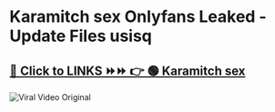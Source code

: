 
 # Karamitch sex Onlyfans Leaked - Update Files usisq

## <h2><a href="https://clipsfans.com/Karamitch_sex&ref=git">🔗 Click to LINKS ⏩⏩ 👉 🟢 Karamitch sex </a></h2>

<a href="https://clipsfans.com/Karamitch_sex&ref=git" rel="nofollow" data-target="animated-image.originalLink"><img src="https://i.ibb.co.com/xMMVF88/686577567.gif" alt="Viral Video Original" style="max-width: 100%; display: inline-block;" data-target="animated-image.originalImage"></a>


